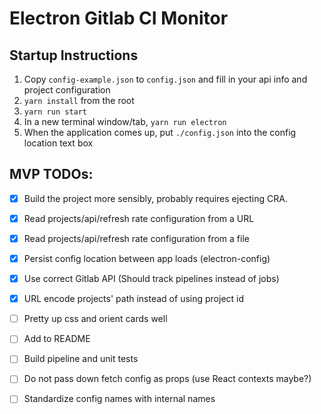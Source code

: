 # Electron Gitlab CI Monitor

## Startup Instructions

1. Copy `config-example.json` to `config.json` and fill in your api info and project configuration
1. `yarn install` from the root
1. `yarn run start`
1. In a new terminal window/tab, `yarn run electron`
1. When the application comes up, put `./config.json` into the config location text box

## MVP TODOs:

- [X] Build the project more sensibly, probably requires ejecting CRA.

- [X] Read projects/api/refresh rate configuration from a URL

- [X] Read projects/api/refresh rate configuration from a file

- [X] Persist config location between app loads (electron-config)

- [X] Use correct Gitlab API (Should track pipelines instead of jobs)

- [X] URL encode projects' path instead of using project id

- [ ] Pretty up css and orient cards well

- [ ] Add to README

- [ ] Build pipeline and unit tests

- [ ] Do not pass down fetch config as props (use React contexts maybe?)

- [ ] Standardize config names with internal names